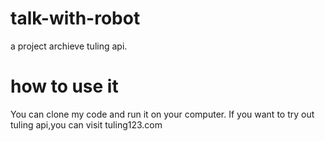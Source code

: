 # talk-with-robot
a project archieve tuling api.
# how to use it
You can clone my code and run it on your computer.
If you want to try out tuling api,you can visit tuling123.com
